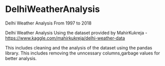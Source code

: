 # DelhiWeatherAnalysis
Delhi Weather Analysis From 1997 to 2018


Delhi Weather Analysis Using the dataset provided by MahirKukreja - https://www.kaggle.com/mahirkukreja/delhi-weather-data

This includes cleaning and the analysis of the dataset using the pandas library. This includes removing the unncessary columns,garbage values for better analysis.
